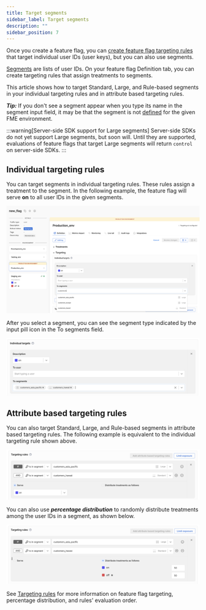 ```yaml
---
title: Target segments
sidebar_label: Target segments
description: ""
sidebar_position: 7
---
```


Once you create a feature flag, you can [create feature flag targeting rules](/docs/feature-management-experimentation/40-feature-management/define-feature-flag-treatments-and-targeting.md#setting-up-targeting) that target individual user IDs (user keys), but you can also use segments.

[Segments](/docs/feature-management-experimentation/feature-management/segments) are lists of user IDs. On your feature flag Definition tab, you can create targeting rules that assign treatments to segments.

This article shows how to target Standard, Large, and Rule-based segments in your individual targeting rules and in attribute based targeting rules.

___Tip:___ If you don't see a segment appear when you type its name in the segment input field, it may be that the segment is not [defined](/docs/feature-management-experimentation/feature-management/segments#adding-user-ids-to-a-segment) for the given FME environment.

:::warning[Server-side SDK support for Large segments]
Server-side SDKs do not yet support Large segments, but soon will. Until they are supported, evaluations of feature flags that target Large segments will return `control` on server-side SDKs. 
:::

## Individual targeting rules

You can target segments in individual targeting rules. These rules assign a treatment to the segment. In the following example, the feature flag will serve **on** to all user IDs in the given segments.

![](../static/target-segments-individual-targets.png)

After you select a segment, you can see the segment type indicated by the input pill icon in the To segments field.

![](../static/target-segments-to-segments-input.png)

## Attribute based targeting rules

You can also target Standard, Large, and Rule-based segments in attribute based targeting rules. The following example is equivalent to the individual targeting rule shown above.

![](../static/target-segments-attribute-based-targeting.png)

You can also use ___percentage distribution___ to randomly distribute treatments among the user IDs in a segment, as shown below.

![](../static/target-segments-percentage-distribution.png)

See [Targeting rules](/docs/feature-management-experimentation/feature-management/define-feature-flag-treatments-and-targeting#targeting-rules) for more information on feature flag targeting, percentage distribution, and rules' evaluation order.